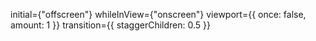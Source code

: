 initial={"offscreen"}
whileInView={"onscreen"}
viewport={{ once: false, amount: 1 }}
transition={{ staggerChildren: 0.5 }}
